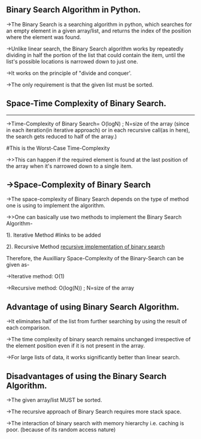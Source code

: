 Binary Search Algorithm in Python.
----------------------------------

->The Binary Search is a searching algorithm in python, which searches for an empty element in a given array/list, and returns the index of the position where the element was found.


->Unlike linear search, the Binary Search algorithm works by repeatedly dividing in half the portion of the list that could contain the item, until the list's possible locations is narrowed down to just one.

->It works on the principle of "divide and conquer'.

->The only requirement is that the given list must be sorted.


Space-Time Complexity of Binary Search.
--------------------------------------
--------------------------------------


->Time-Complexity of Binary Search= O(logN) ; N=size of the array (since in each iteration(in iterative approach) or in each recursive call(as in here), the search gets reduced to half of the array.)

#This is the Worst-Case Time-Complexity

->>This can happen if the required element is found at the last position of the  array when it's narrowed down to a single item.


->Space-Complexity of Binary Search
-----------------------------------

->The space-complexity of Binary Search depends on the type of method one is using to implement the algorithm.

->>One can basically use two methods to implement the Binary Search Algorithm-

1). Iterative Method #links to be added 

2). Recursive Method [recursive implementation of binary search](https://github.com/noviicee/Search_and_Sort/blob/main/Serching%20Algos/Binary%20Search/binary_search_recursive.py) 


Therefore, the Auxilliary Space-Complexity of the Binary-Search can be given as-

->Iterative method: O(1)

->Recursive method: O(log(N)) ; N=size of the array


Advantage of using Binary Search Algorithm.
------------------------------------------


->It eliminates half of the list from further searching by using the result of each comparison.

->The time complexity of binary search remains unchanged irrespective of the element position even if it is not present in the array.

->For large lists of data, it works significantly better than linear search.


Disadvantages of using the Binary Search Algorithm.
--------------------------------------------------


->The given array/list MUST be sorted.

->The recursive approach of Binary Search requires more stack space.

->The interaction of binary search with memory hierarchy i.e. caching is poor. (because of its random access nature)
